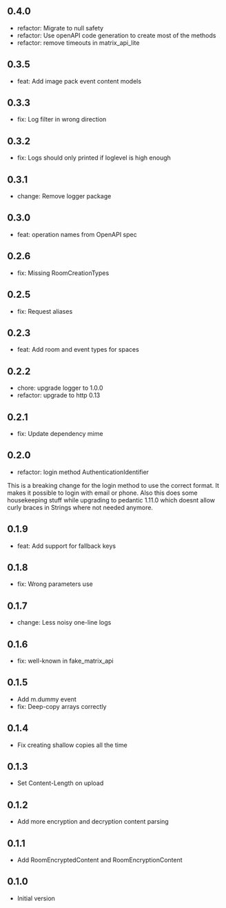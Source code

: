 ## 0.4.0
- refactor: Migrate to null safety
- refactor: Use openAPI code generation to create most of the methods
- refactor: remove timeouts in matrix_api_lite

## 0.3.5
- feat: Add image pack event content models

## 0.3.3
- fix: Log filter in wrong direction

## 0.3.2
- fix: Logs should only printed if loglevel is high enough

## 0.3.1
- change: Remove logger package

## 0.3.0
- feat: operation names from OpenAPI spec

## 0.2.6
- fix: Missing RoomCreationTypes

## 0.2.5
- fix: Request aliases

## 0.2.3
- feat: Add room and event types for spaces

## 0.2.2
- chore: upgrade logger to 1.0.0
- refactor: upgrade to http 0.13

## 0.2.1
- fix: Update dependency mime

## 0.2.0
- refactor: login method AuthenticationIdentifier

This is a breaking change for the login method to use the correct format.
It makes it possible to login with email or phone.
Also this does some housekeeping stuff while
upgrading to pedantic 1.11.0 which doesnt
allow curly braces in Strings where not needed
anymore.

## 0.1.9
- feat: Add support for fallback keys

## 0.1.8

- fix: Wrong parameters use

## 0.1.7

- change: Less noisy one-line logs

## 0.1.6

- fix: well-known in fake_matrix_api

## 0.1.5

- Add m.dummy event
- fix: Deep-copy arrays correctly

## 0.1.4

- Fix creating shallow copies all the time

## 0.1.3

- Set Content-Length on upload

## 0.1.2

- Add more encryption and decryption content parsing

## 0.1.1

- Add RoomEncryptedContent and RoomEncryptionContent

## 0.1.0

- Initial version
